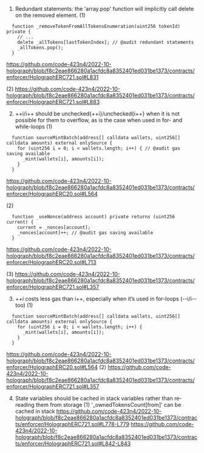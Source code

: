 1. Redundant statements: the 'array.pop' function will implicitly call delete on the removed element.
(1)  
```
  function _removeTokenFromAllTokensEnumeration(uint256 tokenId) private {
    // ...
    delete _allTokens[lastTokenIndex]; // @audit redundant statements
    _allTokens.pop();
  }
```
https://github.com/code-423n4/2022-10-holograph/blob/f8c2eae866280a1acfdc8a8352401ed031be1373/contracts/enforcer/HolographERC721.sol#L831

(2)
https://github.com/code-423n4/2022-10-holograph/blob/f8c2eae866280a1acfdc8a8352401ed031be1373/contracts/enforcer/HolographERC721.sol#L883


2. ++i/i++ should be unchecked{++i}/unchecked{i++} when it is not possible for them to overflow, as is the case when used in for- and while-loops
(1)
```
  function sourceMintBatch(address[] calldata wallets, uint256[] calldata amounts) external onlySource {
    for (uint256 i = 0; i < wallets.length; i++) { // @audit gas saving available
      _mint(wallets[i], amounts[i]);
    }
  }
```
https://github.com/code-423n4/2022-10-holograph/blob/f8c2eae866280a1acfdc8a8352401ed031be1373/contracts/enforcer/HolographERC20.sol#L564

(2)
```
  function _useNonce(address account) private returns (uint256 current) {
    current = _nonces[account];
    _nonces[account]++; // @audit gas saving available
  }
```
https://github.com/code-423n4/2022-10-holograph/blob/f8c2eae866280a1acfdc8a8352401ed031be1373/contracts/enforcer/HolographERC20.sol#L713

(3)
https://github.com/code-423n4/2022-10-holograph/blob/f8c2eae866280a1acfdc8a8352401ed031be1373/contracts/enforcer/HolographERC721.sol#L357


3.  ++i costs less gas than i++, especially when it’s used in for-loops (--i/i-- too)
(1)
```
  function sourceMintBatch(address[] calldata wallets, uint256[] calldata amounts) external onlySource {
    for (uint256 i = 0; i < wallets.length; i++) {
      _mint(wallets[i], amounts[i]);
    }
  }
```
https://github.com/code-423n4/2022-10-holograph/blob/f8c2eae866280a1acfdc8a8352401ed031be1373/contracts/enforcer/HolographERC20.sol#L564
(2)
https://github.com/code-423n4/2022-10-holograph/blob/f8c2eae866280a1acfdc8a8352401ed031be1373/contracts/enforcer/HolographERC721.sol#L357


4. State variables should be cached in stack variables rather than re-reading them from storage
(1) '_ownedTokensCount[from]' can be cached in stack
https://github.com/code-423n4/2022-10-holograph/blob/f8c2eae866280a1acfdc8a8352401ed031be1373/contracts/enforcer/HolographERC721.sol#L778-L779
https://github.com/code-423n4/2022-10-holograph/blob/f8c2eae866280a1acfdc8a8352401ed031be1373/contracts/enforcer/HolographERC721.sol#L842-L843
